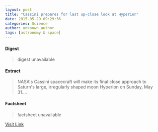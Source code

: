 ```yaml
---
layout: post
title: "Cassini prepares for last up-close look at Hyperion"
date: 2015-05-29 09:29:36
categories: Science
author: unknown author
tags: [astronomy & space]
---
```



#### Digest
>digest unavailable

#### Extract
>NASA's Cassini spacecraft will make its final close approach to Saturn's large, irregularly shaped moon Hyperion on Sunday, May 31....

#### Factsheet
>factsheet unavailable

[Visit Link](http://phys.org/news352096163.html)


